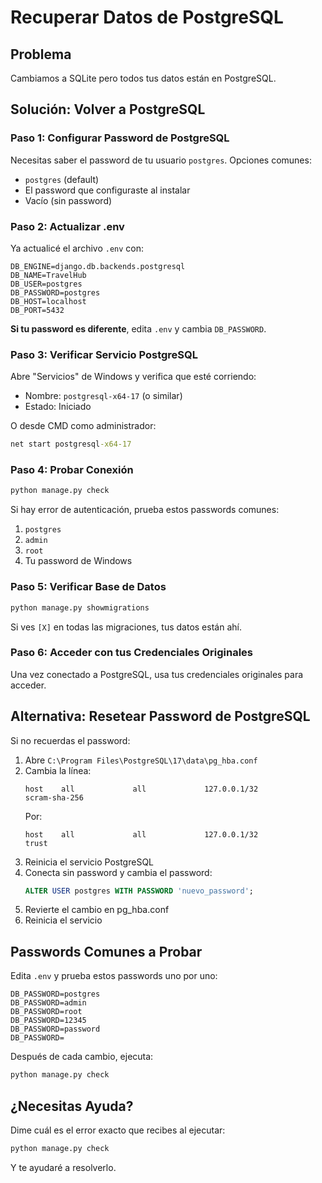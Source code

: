 # Recuperar Datos de PostgreSQL

## Problema
Cambiamos a SQLite pero todos tus datos están en PostgreSQL.

## Solución: Volver a PostgreSQL

### Paso 1: Configurar Password de PostgreSQL

Necesitas saber el password de tu usuario `postgres`. Opciones comunes:
- `postgres` (default)
- El password que configuraste al instalar
- Vacío (sin password)

### Paso 2: Actualizar .env

Ya actualicé el archivo `.env` con:
```env
DB_ENGINE=django.db.backends.postgresql
DB_NAME=TravelHub
DB_USER=postgres
DB_PASSWORD=postgres
DB_HOST=localhost
DB_PORT=5432
```

**Si tu password es diferente**, edita `.env` y cambia `DB_PASSWORD`.

### Paso 3: Verificar Servicio PostgreSQL

Abre "Servicios" de Windows y verifica que esté corriendo:
- Nombre: `postgresql-x64-17` (o similar)
- Estado: Iniciado

O desde CMD como administrador:
```cmd
net start postgresql-x64-17
```

### Paso 4: Probar Conexión

```bash
python manage.py check
```

Si hay error de autenticación, prueba estos passwords comunes:
1. `postgres`
2. `admin`
3. `root`
4. Tu password de Windows

### Paso 5: Verificar Base de Datos

```bash
python manage.py showmigrations
```

Si ves `[X]` en todas las migraciones, tus datos están ahí.

### Paso 6: Acceder con tus Credenciales Originales

Una vez conectado a PostgreSQL, usa tus credenciales originales para acceder.

## Alternativa: Resetear Password de PostgreSQL

Si no recuerdas el password:

1. Abre `C:\Program Files\PostgreSQL\17\data\pg_hba.conf`
2. Cambia la línea:
   ```
   host    all             all             127.0.0.1/32            scram-sha-256
   ```
   Por:
   ```
   host    all             all             127.0.0.1/32            trust
   ```
3. Reinicia el servicio PostgreSQL
4. Conecta sin password y cambia el password:
   ```sql
   ALTER USER postgres WITH PASSWORD 'nuevo_password';
   ```
5. Revierte el cambio en pg_hba.conf
6. Reinicia el servicio

## Passwords Comunes a Probar

Edita `.env` y prueba estos passwords uno por uno:

```env
DB_PASSWORD=postgres
DB_PASSWORD=admin
DB_PASSWORD=root
DB_PASSWORD=12345
DB_PASSWORD=password
DB_PASSWORD=
```

Después de cada cambio, ejecuta:
```bash
python manage.py check
```

## ¿Necesitas Ayuda?

Dime cuál es el error exacto que recibes al ejecutar:
```bash
python manage.py check
```

Y te ayudaré a resolverlo.
